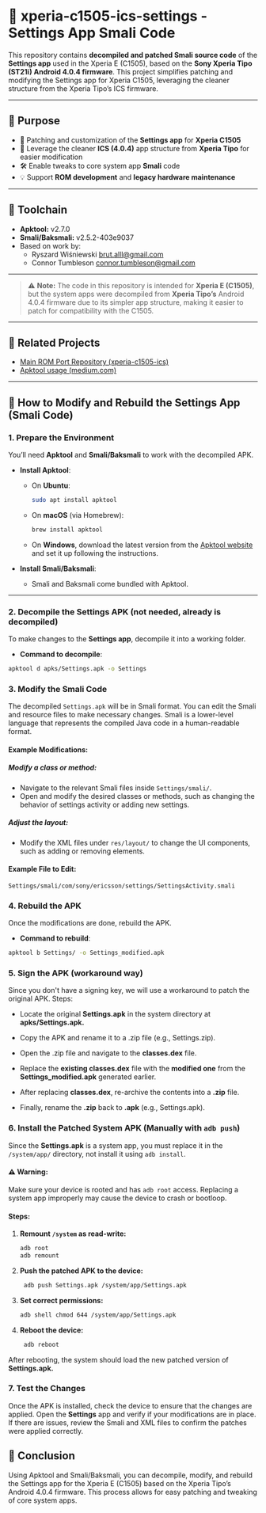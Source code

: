 # 📁 xperia-c1505-ics-settings - Settings App Smali Code

This repository contains **decompiled and patched Smali source code** of the **Settings app** used in the Xperia E (C1505), based on the **Sony Xperia Tipo (ST21i) Android 4.0.4 firmware**. This project simplifies patching and modifying the Settings app for Xperia C1505, leveraging the cleaner structure from the Xperia Tipo’s ICS firmware.

---

## 📌 Purpose

- 🔧 Patching and customization of the **Settings app** for **Xperia C1505**  
- 🧩 Leverage the cleaner **ICS (4.0.4)** app structure from **Xperia Tipo** for easier modification  
- 🛠️ Enable tweaks to core system app **Smali** code  
- 💡 Support **ROM development** and **legacy hardware maintenance**  

---

## 🧰 Toolchain

- **Apktool:** v2.7.0  
- **Smali/Baksmali:** v2.5.2-403e9037  
- Based on work by:  
  - Ryszard Wiśniewski <brut.alll@gmail.com>  
  - Connor Tumbleson <connor.tumbleson@gmail.com>

---

> ⚠️ **Note:** The code in this repository is intended for **Xperia E (C1505)**, but the system apps were decompiled from **Xperia Tipo’s** Android 4.0.4 firmware due to its simpler app structure, making it easier to patch for compatibility with the C1505.

---

## 📎 Related Projects

- [Main ROM Port Repository (xperia-c1505-ics)](https://github.com/JackGates1311/xperia-c1505-ics)
- [Apktool usage (medium.com)](https://medium.com/@ps.sujith/decompile-and-recompile-apk-using-apktool-beginners-guide-4ad03c2c5b8f)

---

## 🔧 How to Modify and Rebuild the Settings App (Smali Code)

### 1. **Prepare the Environment**

You’ll need **Apktool** and **Smali/Baksmali** to work with the decompiled APK.

- **Install Apktool**:
  - On **Ubuntu**:
    ```bash
    sudo apt install apktool
    ```

  - On **macOS** (via Homebrew):
    ```bash
    brew install apktool
    ```

  - On **Windows**, download the latest version from the [Apktool website](https://github.com/iBotPeaches/Apktool) and set it up following the instructions.

- **Install Smali/Baksmali**:
  - Smali and Baksmali come bundled with Apktool.

---

### 2. **Decompile the Settings APK (not needed, already is decompiled)**

To make changes to the **Settings app**, decompile it into a working folder.

- **Command to decompile**:
```bash
apktool d apks/Settings.apk -o Settings
```
### 3. Modify the Smali Code

The decompiled `Settings.apk` will be in Smali format. You can edit the Smali and resource files to make necessary changes. Smali is a lower-level language that represents the compiled Java code in a human-readable format.

#### Example Modifications:

##### Modify a class or method:
- Navigate to the relevant Smali files inside `Settings/smali/`.
- Open and modify the desired classes or methods, such as changing the behavior of settings activity or adding new settings.

##### Adjust the layout:
- Modify the XML files under `res/layout/` to change the UI components, such as adding or removing elements.

#### Example File to Edit:
```plaintext
Settings/smali/com/sony/ericsson/settings/SettingsActivity.smali
```

### 4. Rebuild the APK

Once the modifications are done, rebuild the APK.

- **Command to rebuild**:
```bash
apktool b Settings/ -o Settings_modified.apk
```

### 5. Sign the APK (workaround way)

Since you don't have a signing key, we will use a workaround to patch the original APK.
Steps:

- Locate the original **Settings.apk** in the system directory at **apks/Settings.apk.**

- Copy the APK and rename it to a .zip file (e.g., Settings.zip).

- Open the .zip file and navigate to the **classes.dex** file.

- Replace the **existing classes.dex** file with the **modified one** from the **Settings_modified.apk** generated earlier.

- After replacing **classes.dex**, re-archive the contents into a **.zip** file.

- Finally, rename the **.zip** back to **.apk** (e.g., Settings.apk).

### 6. **Install the Patched System APK (Manually with `adb push`)**

Since the **Settings.apk** is a system app, you must replace it in the `/system/app/` directory, not install it using `adb install`.

#### ⚠️ Warning:
Make sure your device is rooted and has `adb root` access. Replacing a system app improperly may cause the device to crash or bootloop.

#### Steps:

1. **Remount `/system` as read-write:**

   ```bash
   adb root
   adb remount
   ```

2. **Push the patched APK to the device:**

   ```bash
    adb push Settings.apk /system/app/Settings.apk
   ```

3. **Set correct permissions:**

   ```bash
   adb shell chmod 644 /system/app/Settings.apk
   ```

4. **Reboot the device:**

   ```bash
    adb reboot
   ```

After rebooting, the system should load the new patched version of **Settings.apk.**

### 7. Test the Changes

Once the APK is installed, check the device to ensure that the changes are applied. Open the **Settings** app and verify if your modifications are in place. If there are issues, review the Smali and XML files to confirm the patches were applied correctly.

## 📝 Conclusion

Using Apktool and Smali/Baksmali, you can decompile, modify, and rebuild the Settings app for the Xperia E (C1505) based on the Xperia Tipo’s Android 4.0.4 firmware. This process allows for easy patching and tweaking of core system apps.